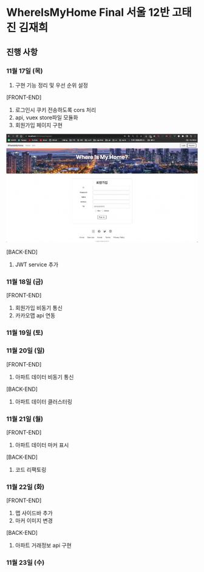 # WhereIsMyHome Final 서울 12반 고태진 김재희

## 진행 사항

### 11월 17일 (목)

1. 구현 기능 정리 및 우선 순위 설정

[FRONT-END]

1. 로그인시 쿠키 전송하도록 cors 처리
2. api, vuex store파일 모듈화
3. 회원가입 페이지 구현

![](./img/1117/regist.png)

[BACK-END]

1. JWT service 추가

### 11월 18일 (금)

[FRONT-END]

1. 회원가입 비동기 통신
2. 카카오맵 api 연동

### 11월 19일 (토)

### 11월 20일 (일)

[FRONT-END]

1. 아파트 데이터 비동기 통신

[BACK-END]

1. 아파트 데이터 클러스터링

### 11월 21일 (월)

[FRONT-END]

1. 아파트 데이터 마커 표시

[BACK-END]

1. 코드 리팩토링

### 11월 22일 (화)

[FRONT-END]

1. 맵 사이드바 추가
2. 마커 이미지 변경

[BACK-END]

1. 아파트 거래정보 api 구현

### 11월 23일 (수)
